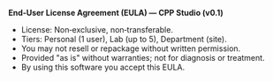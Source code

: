 **End‑User License Agreement (EULA) — CPP Studio (v0.1)**


- License: Non‑exclusive, non‑transferable.
- Tiers: Personal (1 user), Lab (up to 5), Department (site).
- You may not resell or repackage without written permission.
- Provided "as is" without warranties; not for diagnosis or treatment.
- By using this software you accept this EULA.